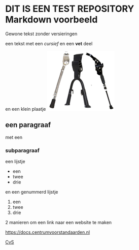 # DIT IS EEN TEST REPOSITORY Markdown voorbeeld

Gewone tekst zonder versieringen

een tekst met een *cursief* en een **vet** deel

en een klein plaatje
![plaatje](media/standaarden.png)

## een paragraaf

met een

### subparagraaf

een lijstje

- een 
- twee
- drie

en een genummerd lijstje

1. een
1. twee
1. drie

2 manieren om een link naar een website te maken

<https://docs.centrumvoorstandaarden.nl>

[CvS](https://docs.centrumvoorstandaarden.nl)
